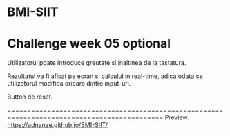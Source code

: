 # BMI-SIIT

# Challenge week 05 optional

Utilizatorul poate introduce greutate si inaltinea de la tastatura.

Rezultatul va fi afisat pe ecran si calculul in real-time, adica odata ce utilizatorul modifica oricare dintre input-uri.

Button de reset.

=============================================================================================
Preview: https://adnanze.github.io/BMI-SIIT/
